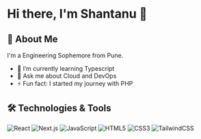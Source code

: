 # Hi there, I'm Shantanu 👋

## 🚀 About Me
I'm a Engineering Sophemore from Pune.

- 🌱 I’m currently learning Typescript
- 💬 Ask me about Cloud and DevOps
- ⚡ Fun fact: I started my journey with PHP

## 🛠️ Technologies & Tools
![React](https://img.shields.io/badge/-React-333?style=flat&logo=react&logoColor=61DAFB)
![Next.js](https://img.shields.io/badge/-Next.js-333?style=flat&logo=nextdotjs)
![JavaScript](https://img.shields.io/badge/-JavaScript-333?style=flat&logo=javascript)
![HTML5](https://img.shields.io/badge/-HTML5-333?style=flat&logo=html5)
![CSS3](https://img.shields.io/badge/-CSS3-333?style=flat&logo=css3&logoColor=1572B6)
![TailwindCSS](https://img.shields.io/badge/-TailwindCSS-333?style=flat&logo=tailwindcss)
